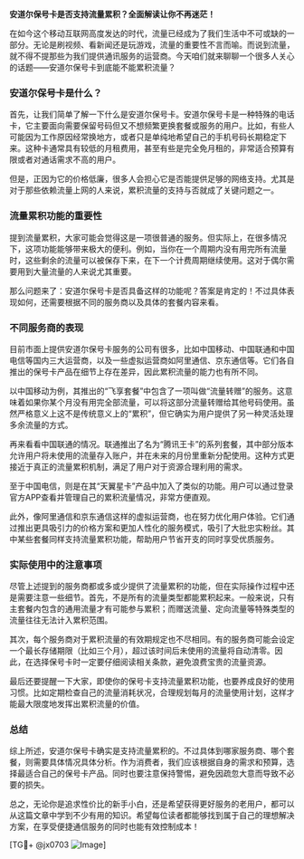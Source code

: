 **安道尔保号卡是否支持流量累积？全面解读让你不再迷茫！**

在如今这个移动互联网高度发达的时代，流量已经成为了我们生活中不可或缺的一部分。无论是刷视频、看新闻还是玩游戏，流量的重要性不言而喻。而说到流量，就不得不提那些为我们提供通讯服务的运营商。今天咱们就来聊聊一个很多人关心的话题——安道尔保号卡到底能不能累积流量？

### 安道尔保号卡是什么？

首先，让我们简单了解一下什么是安道尔保号卡。安道尔保号卡是一种特殊的电话卡，它主要面向需要保留号码但又不想频繁更换套餐或服务的用户。比如，有些人可能因为工作原因经常换地方，或者只是单纯地希望自己的手机号码长期稳定下来。这种卡通常具有较低的月租费用，甚至有些是完全免月租的，非常适合预算有限或者对通话需求不高的用户。

但是，正因为它的价格低廉，很多人会担心它是否能提供足够的网络支持。尤其是对于那些依赖流量上网的人来说，累积流量的支持与否就成了关键问题之一。

### 流量累积功能的重要性

提到流量累积，大家可能会觉得这是一项很普通的服务。但实际上，在很多情况下，这项功能能够带来极大的便利。例如，当你在一个周期内没有用完所有流量时，这些剩余的流量可以被保存下来，在下一个计费周期继续使用。这对于偶尔需要用到大量流量的人来说尤其重要。

那么问题来了：安道尔保号卡是否具备这样的功能呢？答案是肯定的！不过具体表现如何，还需要根据不同的服务商以及具体的套餐内容来看。

### 不同服务商的表现

目前市面上提供安道尔保号卡服务的公司有很多，比如中国移动、中国联通和中国电信等国内三大运营商，以及一些虚拟运营商如阿里通信、京东通信等。它们各自推出的保号卡产品在细节上存在差异，因此累积流量的能力也有所不同。

以中国移动为例，其推出的“飞享套餐”中包含了一项叫做“流量转赠”的服务。这意味着如果你某个月没有用完全部流量，可以将这部分流量转赠给其他号码使用。虽然严格意义上这不是传统意义上的“累积”，但它确实为用户提供了另一种灵活处理多余流量的方式。

再来看看中国联通的情况。联通推出了名为“腾讯王卡”的系列套餐，其中部分版本允许用户将未使用的流量存入账户，并在未来的月份里重新分配使用。这种方式更接近于真正的流量累积机制，满足了用户对于资源合理利用的需求。

至于中国电信，则是在其“天翼星卡”产品中加入了类似的功能。用户可以通过登录官方APP查看并管理自己的累积流量情况，非常方便直观。

此外，像阿里通信和京东通信这样的虚拟运营商，也在努力优化用户体验。它们通过推出更具吸引力的价格方案和更加人性化的服务模式，吸引了大批忠实粉丝。其中某些套餐同样支持流量累积功能，帮助用户节省开支的同时享受优质服务。

### 实际使用中的注意事项

尽管上述提到的服务商都或多或少提供了流量累积的功能，但在实际操作过程中还是需要注意一些细节。首先，不是所有的流量类型都能累积起来。一般来说，只有主套餐内包含的通用流量才有可能参与累积；而赠送流量、定向流量等特殊类型的流量往往无法计入累积范围。

其次，每个服务商对于累积流量的有效期规定也不尽相同。有的服务商可能会设定一个最长存储期限（比如三个月），超过该时间后未使用的流量将自动清零。因此，在选择保号卡时一定要仔细阅读相关条款，避免浪费宝贵的流量资源。

最后还要提醒一下大家，即使你的保号卡支持流量累积功能，也要养成良好的使用习惯。比如定期检查自己的流量消耗状况，合理规划每月的流量使用计划，这样才能最大限度地发挥出累积流量的价值。

### 总结

综上所述，安道尔保号卡确实是支持流量累积的。不过具体到哪家服务商、哪个套餐，则需要具体情况具体分析。作为消费者，我们应该根据自身的需求和预算，选择最适合自己的保号卡产品。同时也要注意保持警惕，避免因疏忽大意而导致不必要的损失。

总之，无论你是追求性价比的新手小白，还是希望获得更好服务的老用户，都可以从这篇文章中学到不少有用的知识。希望每位读者都能够找到属于自己的理想解决方案，在享受便捷通信服务的同时也能有效控制成本！

[TG💪+ @jx0703 ![Image](https://github.com/user-attachments/assets/dbca1d08-cadb-493c-b0ec-ad6f7a83f270)]
